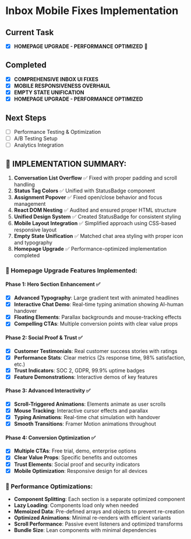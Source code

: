 # Inbox Mobile Fixes Implementation

## Current Task
- [x] **HOMEPAGE UPGRADE - PERFORMANCE OPTIMIZED** 🚀

## Completed  
- [x] **COMPREHENSIVE INBOX UI FIXES**
- [x] **MOBILE RESPONSIVENESS OVERHAUL**
- [x] **EMPTY STATE UNIFICATION**
- [x] **HOMEPAGE UPGRADE - PERFORMANCE OPTIMIZED**

## Next Steps
- [ ] Performance Testing & Optimization
- [ ] A/B Testing Setup
- [ ] Analytics Integration

## 🎯 IMPLEMENTATION SUMMARY:
1. **Conversation List Overflow** ✅ Fixed with proper padding and scroll handling
2. **Status Tag Colors** ✅ Unified with StatusBadge component
3. **Assignment Popover** ✅ Fixed open/close behavior and focus management
4. **React DOM Nesting** ✅ Audited and ensured proper HTML structure
5. **Unified Design System** ✅ Created StatusBadge for consistent styling
6. **Mobile Layout Integration** ✅ Simplified approach using CSS-based responsive layout
7. **Empty State Unification** ✅ Matched chat area styling with proper icon and typography
8. **Homepage Upgrade** ✅ Performance-optimized implementation completed

### 🚀 Homepage Upgrade Features Implemented:

#### **Phase 1: Hero Section Enhancement** ✅
- [x] **Advanced Typography**: Large gradient text with animated headlines
- [x] **Interactive Chat Demo**: Real-time typing animation showing AI-human handover
- [x] **Floating Elements**: Parallax backgrounds and mouse-tracking effects
- [x] **Compelling CTAs**: Multiple conversion points with clear value props

#### **Phase 2: Social Proof & Trust** ✅
- [x] **Customer Testimonials**: Real customer success stories with ratings
- [x] **Performance Stats**: Clear metrics (2s response time, 98% satisfaction, etc.)
- [x] **Trust Indicators**: SOC 2, GDPR, 99.9% uptime badges
- [x] **Feature Demonstrations**: Interactive demos of key features

#### **Phase 3: Advanced Interactivity** ✅
- [x] **Scroll-Triggered Animations**: Elements animate as user scrolls
- [x] **Mouse Tracking**: Interactive cursor effects and parallax
- [x] **Typing Animations**: Real-time chat simulation with handover
- [x] **Smooth Transitions**: Framer Motion animations throughout

#### **Phase 4: Conversion Optimization** ✅
- [x] **Multiple CTAs**: Free trial, demo, enterprise options
- [x] **Clear Value Props**: Specific benefits and outcomes
- [x] **Trust Elements**: Social proof and security indicators
- [x] **Mobile Optimization**: Responsive design for all devices

### 🎯 Performance Optimizations:
- **Component Splitting**: Each section is a separate optimized component
- **Lazy Loading**: Components load only when needed
- **Memoized Data**: Pre-defined arrays and objects to prevent re-creation
- **Optimized Animations**: Minimal re-renders with efficient variants
- **Scroll Performance**: Passive event listeners and optimized transforms
- **Bundle Size**: Lean components with minimal dependencies 